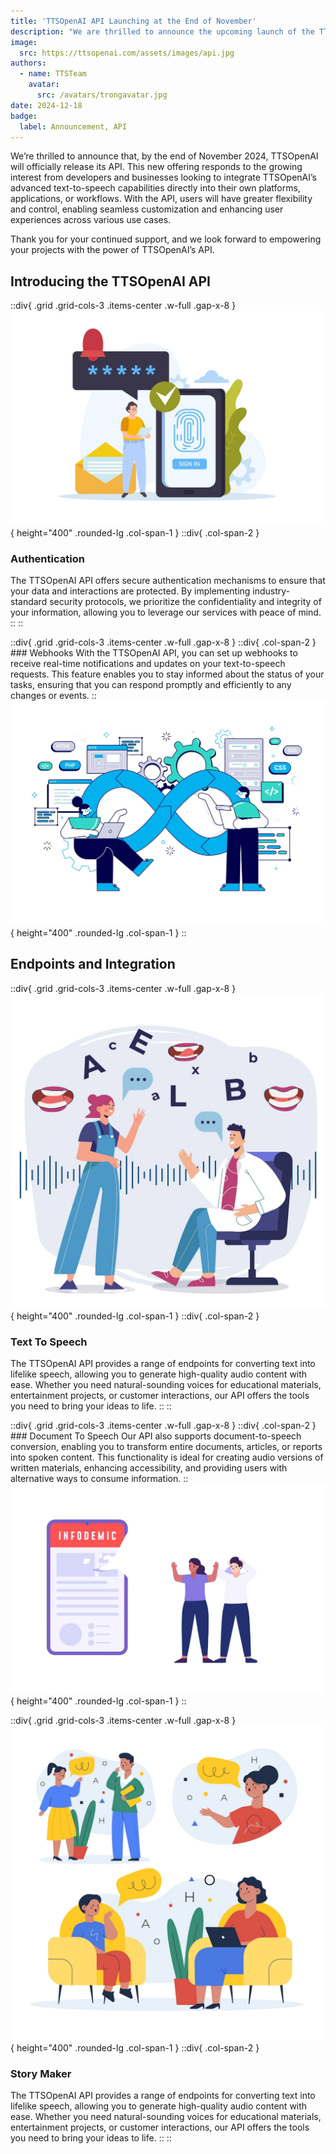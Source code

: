 ```yaml
---
title: 'TTSOpenAI API Launching at the End of November'
description: "We are thrilled to announce the upcoming launch of the TTSOpenAI API, which will provide developers with seamless access to our text-to-speech technology."
image:
  src: https://ttsopenai.com/assets/images/api.jpg
authors:
  - name: TTSTeam
    avatar:
      src: /avatars/trongavatar.jpg
date: 2024-12-18
badge:
  label: Announcement, API
---
```

We’re thrilled to announce that, by the end of November 2024, TTSOpenAI will officially release its API. This new offering responds to the growing interest from developers and businesses looking to integrate TTSOpenAI’s advanced text-to-speech capabilities directly into their own platforms, applications, or workflows. With the API, users will have greater flexibility and control, enabling seamless customization and enhancing user experiences across various use cases.

Thank you for your continued support, and we look forward to empowering your projects with the power of TTSOpenAI’s API.

## Introducing the TTSOpenAI API

::div{ .grid .grid-cols-3 .items-center .w-full .gap-x-8 }
  ![sky](/images/auth.png){ height="400" .rounded-lg .col-span-1 }
  ::div{ .col-span-2 }
  ### Authentication
  The TTSOpenAI API offers secure authentication mechanisms to ensure that your data and interactions are protected. By implementing industry-standard security protocols, we prioritize the confidentiality and integrity of your information, allowing you to leverage our services with peace of mind.
  ::
::

::div{ .grid .grid-cols-3 .items-center .w-full .gap-x-8 }
  ::div{ .col-span-2 }
    ### Webhooks
    With the TTSOpenAI API, you can set up webhooks to receive real-time notifications and updates on your text-to-speech requests. This feature enables you to stay informed about the status of your tasks, ensuring that you can respond promptly and efficiently to any changes or events.
  ::
  ![mountain](/images/webhook.png){ height="400" .rounded-lg .col-span-1 }
::

## Endpoints and Integration

::div{ .grid .grid-cols-3 .items-center .w-full .gap-x-8 }
  ![rocket](/images/tts.png){  height="400" .rounded-lg .col-span-1 }
  ::div{ .col-span-2 }
  ### Text To Speech
  The TTSOpenAI API provides a range of endpoints for converting text into lifelike speech, allowing you to generate high-quality audio content with ease. Whether you need natural-sounding voices for educational materials, entertainment projects, or customer interactions, our API offers the tools you need to bring your ideas to life.
  ::
::

::div{ .grid .grid-cols-3 .items-center .w-full .gap-x-8 }
  ::div{ .col-span-2 }
    ### Document To Speech
    Our API also supports document-to-speech conversion, enabling you to transform entire documents, articles, or reports into spoken content. This functionality is ideal for creating audio versions of written materials, enhancing accessibility, and providing users with alternative ways to consume information.
  ::
  ![universe](/images/dts.png){  height="400" .rounded-lg .col-span-1 }
::

::div{ .grid .grid-cols-3 .items-center .w-full .gap-x-8 }
  ![rocket](/images/story.png){  height="400" .rounded-lg .col-span-1 }
  ::div{ .col-span-2 }
  ### Story Maker
  The TTSOpenAI API provides a range of endpoints for converting text into lifelike speech, allowing you to generate high-quality audio content with ease. Whether you need natural-sounding voices for educational materials, entertainment projects, or customer interactions, our API offers the tools you need to bring your ideas to life.
  ::
::

